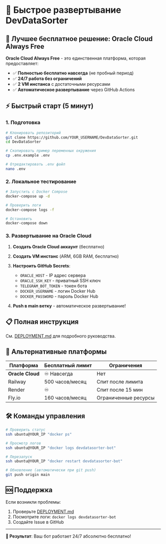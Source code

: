 # 🚀 Быстрое развертывание DevDataSorter

## 🎯 Лучшее бесплатное решение: Oracle Cloud Always Free

**Oracle Cloud Always Free** - это единственная платформа, которая предоставляет:
- ✅ **Полностью бесплатно навсегда** (не пробный период)
- ✅ **24/7 работа без ограничений**
- ✅ **2 VM инстанса** с достаточными ресурсами
- ✅ **Автоматическое развертывание** через GitHub Actions

## ⚡ Быстрый старт (5 минут)

### 1. Подготовка
```bash
# Клонировать репозиторий
git clone https://github.com/YOUR_USERNAME/DevDataSorter.git
cd DevDataSorter

# Скопировать пример переменных окружения
cp .env.example .env

# Отредактировать .env файл
nano .env
```

### 2. Локальное тестирование
```bash
# Запустить с Docker Compose
docker-compose up -d

# Проверить логи
docker-compose logs -f

# Остановить
docker-compose down
```

### 3. Развертывание на Oracle Cloud

1. **Создать Oracle Cloud аккаунт** (бесплатно)
2. **Создать VM инстанс** (ARM, 6GB RAM, бесплатно)
3. **Настроить GitHub Secrets**:
   - `ORACLE_HOST` - IP адрес сервера
   - `ORACLE_SSH_KEY` - приватный SSH ключ
   - `TELEGRAM_BOT_TOKEN` - токен бота
   - `DOCKER_USERNAME` - логин Docker Hub
   - `DOCKER_PASSWORD` - пароль Docker Hub

4. **Push в main ветку** - автоматическое развертывание!

## 📋 Полная инструкция

См. [DEPLOYMENT.md](./DEPLOYMENT.md) для подробного руководства.

## 🔄 Альтернативные платформы

| Платформа | Бесплатный лимит | Ограничения |
|-----------|------------------|-------------|
| **Oracle Cloud** | ♾️ Навсегда | Нет |
| Railway | 500 часов/месяц | Спит после лимита |
| Render | ♾️ | Спит после 15 мин |
| Fly.io | 160 часов/месяц | Ограниченные ресурсы |

## 🛠️ Команды управления

```bash
# Проверить статус
ssh ubuntu@YOUR_IP "docker ps"

# Просмотр логов
ssh ubuntu@YOUR_IP "docker logs devdatasorter-bot"

# Перезапуск
ssh ubuntu@YOUR_IP "docker restart devdatasorter-bot"

# Обновление (автоматически при git push)
git push origin main
```

## 🆘 Поддержка

Если возникли проблемы:
1. Проверьте [DEPLOYMENT.md](./DEPLOYMENT.md)
2. Посмотрите логи: `docker logs devdatasorter-bot`
3. Создайте Issue в GitHub

---

**🎉 Результат**: Ваш бот работает 24/7 абсолютно бесплатно!
